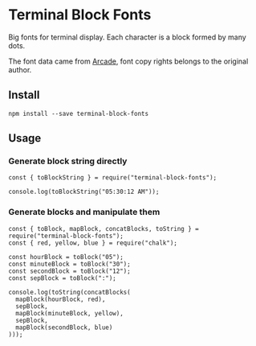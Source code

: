 # Terminal Block Fonts

Big fonts for terminal display. Each character is a block formed by many dots.

The font data came from [Arcade](https://www.dafont.com/arcade-ya.font), font copy rights belongs to the original author.

## Install

```
npm install --save terminal-block-fonts
```

## Usage

### Generate block string directly

```
const { toBlockString } = require("terminal-block-fonts");

console.log(toBlockString("05:30:12 AM"));
```

### Generate blocks and manipulate them

```
const { toBlock, mapBlock, concatBlocks, toString } = require("terminal-block-fonts");
const { red, yellow, blue } = require("chalk");

const hourBlock = toBlock("05");
const minuteBlock = toBlock("30");
const secondBlock = toBlock("12");
const sepBlock = toBlock(":");

console.log(toString(concatBlocks(
  mapBlock(hourBlock, red),
  sepBlock,
  mapBlock(minuteBlock, yellow),
  sepBlock,
  mapBlock(secondBlock, blue)
)));
```

